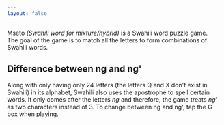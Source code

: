 ```yaml
---
layout: false
---
```


Mseto _(Swahili word for mixture/hybrid)_ is a Swahili word puzzle game.
<br>
The goal of the game is to match all the letters to form combinations of Swahili words.
<br>

## Difference between ng and ng'

Along with only having only 24 letters (the letters Q and X don't exist in Swahili) in its alphabet, Swahili also uses the apostrophe to spell certain words. It only comes after the letters _ng_ and therefore, the game treats _ng'_ as two characters instead of 3. <span>To change between ng and ng', tap the G box when playing.<span>

<style>
    h2 {
        @apply text-2xl font-semibold my-6;
    }
    span {
        @apply text-secondary;
    }
</style>
